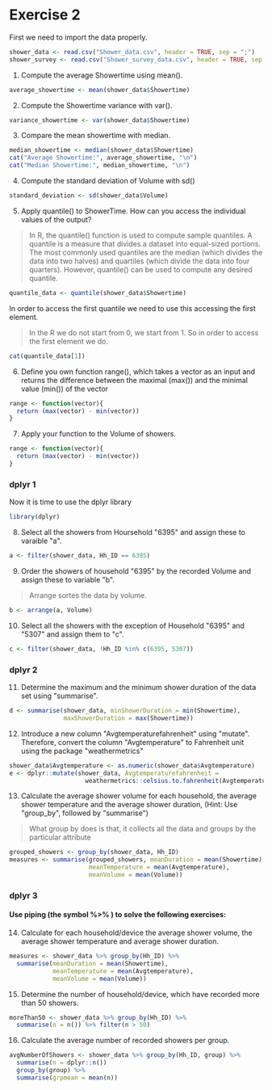 # Exercise 2
First we need to import the data properly.
```R
shower_data <- read.csv("Shower_data.csv", header = TRUE, sep = ";")
shower_survey <- read.csv("Shower_survey_data.csv", header = TRUE, sep = ";")
```
1. Compute the average Showertime using mean().
```R
average_showertime <- mean(shower_data$Showertime)
```
2. Compute the Showertime variance with var().
```R
variance_showertime <- var(shower_data$Showertime)
```
3. Compare the mean showertime with median.
```R
median_showertime <- median(shower_data$Showertime)
cat("Average Showertime:", average_showertime, "\n")
cat("Median Showertime:", median_showertime, "\n")
```
4. Compute the standard deviation of Volume with sd()
```R
standard_deviation <- sd(shower_data$Volume)
```
5. Apply quantile() to ShowerTime. How can you access the 
individual values of the output?
> In R, the quantile() function is used to compute sample quantiles. A quantile is a measure
that divides.a dataset into equal-sized portions. The most commonly used quantiles are the
median (which divides the data into two halves) and quartiles (which divide the data into
four quarters). However, quantile() can be used to compute any desired quantile.
```R
quantile_data <- quantile(shower_data$Showertime)
```
In order to access the first quantile we need to use this accessing the first element.
>In the R we do not start from 0, we start from 1. So in order to access the first element
we do.
```R
cat(quantile_data[1])
```
6. Define you own function range(), which takes a vector as an input and
returns the difference between the maximal (max()) and the minimal value
(min()) of the vector
```R
range <- function(vector){
  return (max(vector) - min(vector))
}
```
7. Apply your function to the Volume of showers.
```R
range <- function(vector){
  return (max(vector) - min(vector))
}
```
### dplyr 1
Now it is time to use the dplyr library
```R
library(dplyr)
```
8. Select all the showers from Hoursehold "6395" and assign these to varaible "a".
```R
a <- filter(shower_data, Hh_ID == 6395)
```
9. Order the showers of household "6395" by the recorded Volume and assign these
to variable "b".
>Arrange sortes the data by volume.
```R
b <- arrange(a, Volume)
```
10. Select all the showers with the exception of Household "6395" and "5307" and
assign them to "c".
```R
c <- filter(shower_data, !Hh_ID %in% c(6395, 5307))
```

### dplyr 2
11. Determine the maximum and the minimum shower duration of the data set using 
"summarise".
```R
d <- summarise(shower_data, minShowerDuration = min(Showertime),
               maxShowerDuration = max(Showertime))
```
12. Introduce a new column "Avgtemperaturefahrenheit" using "mutate". Therefore,
convert the column "Avgtemperature" to Fahrenheit unit using the package "weathermetrics"
```R
shower_data$Avgtemperature <- as.numeric(shower_data$Avgtemperature)
e <- dplyr::mutate(shower_data, Avgtemperaturefahrenheit = 
                     weathermetrics::celsius.to.fahrenheit(Avgtemperature))
```

13. Calculate the average shower volume for each household, the average shower temperature
and the average shower duration, (Hint: Use "group_by", followed by "summarise")
> What group by does is that, it collects all the data and groups by the particular
attribute
```R
grouped_showers <- group_by(shower_data, Hh_ID)
measures <- summarise(grouped_showers, meanDuration = mean(Showertime),
                      meanTemperature = mean(Avgtemperature),
                      meanVolume = mean(Volume))
```
### dplyr 3
#### Use piping (the symbol %>% ) to solve the following exercises:
14. Calculate for each household/device the average shower volume, the average shower
temperature and average shower duration.
```R
measures <- shower_data %>% group_by(Hh_ID) %>%
  summarise(meanDuration = mean(Showertime),
            meanTemperature = mean(Avgtemperature),
            meanVolume = mean(Volume))
```

15. Determine the number of household/device, which have recorded more than 50 showers.
```R
moreThan50 <- shower_data %>% group_by(Hh_ID) %>%
  summarise(n = n()) %>% filter(n > 50)
```
16. Calculate the average number of recorded showers per group.
```R
avgNumberOfShowers <- shower_data %>% group_by(Hh_ID, group) %>%
  summarise(n = dplyr::n())
  group_by(group) %>%
  summarise(grpmean = mean(n))
```